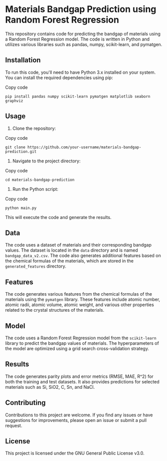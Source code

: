 Materials Bandgap Prediction using Random Forest Regression
===========================================================

This repository contains code for predicting the bandgap of materials using a Random Forest Regression model. The code is written in Python and utilizes various libraries such as pandas, numpy, scikit-learn, and pymatgen.

Installation
------------

To run this code, you'll need to have Python 3.x installed on your system. You can install the required dependencies using pip:

Copy code

`pip install pandas numpy scikit-learn pymatgen matplotlib seaborn graphviz`

Usage
-----

1.  Clone the repository:

Copy code

`git clone https://github.com/your-username/materials-bandgap-prediction.git`

1.  Navigate to the project directory:

Copy code

`cd materials-bandgap-prediction`

1.  Run the Python script:

Copy code

`python main.py`

This will execute the code and generate the results.

Data
----

The code uses a dataset of materials and their corresponding bandgap values. The dataset is located in the `data` directory and is named `bandgap_data_v2.csv`. The code also generates additional features based on the chemical formulas of the materials, which are stored in the `generated_features` directory.

Features
--------

The code generates various features from the chemical formulas of the materials using the `pymatgen` library. These features include atomic number, atomic radii, atomic volume, atomic weight, and various other properties related to the crystal structures of the materials.

Model
-----

The code uses a Random Forest Regression model from the `scikit-learn` library to predict the bandgap values of materials. The hyperparameters of the model are optimized using a grid search cross-validation strategy.

Results
-------

The code generates parity plots and error metrics (RMSE, MAE, R^2) for both the training and test datasets. It also provides predictions for selected materials such as Si, SiO2, C, Sn, and NaCl.

Contributing
------------

Contributions to this project are welcome. If you find any issues or have suggestions for improvements, please open an issue or submit a pull request.

License
-------

This project is licensed under the GNU General Public License v3.0.
